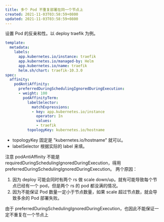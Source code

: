 ```yaml
---
title: 多个 Pod 不重复部署在同一个节点上
created: 2021-11-03T03:58:59+0800
updated: 2021-11-03T03:58:59+0800
---
```



设置 Pod 的反亲和性。以 deploy traefik 为例。

```yaml
template:
  metadata:
    labels:
      app.kubernetes.io/instance: traefik
      app.kubernetes.io/managed-by: Helm
      app.kubernetes.io/name: traefik
      helm.sh/chart: traefik-10.3.0
spec:
  affinity:
    podAntiAffinity:
      preferredDuringSchedulingIgnoredDuringExecution:
      - weight: 100
        podAffinityTerm:
          labelSelector:
            matchExpressions:
            - key: app.kubernetes.io/instance
              operator: In
              values:
              - traefik
          topologyKey: kubernetes.io/hostname
```

- topologyKey 固定是 "kubernetes.io/hostname" 就可以。
- labelSelector 根据实际的 label 来填。

注意 podAntiAffinity 不能是 requiredDuringSchedulingIgnoredDuringExecution，得用 preferredDuringSchedulingIgnoredDuringExecution。
两个原因：

1. 因为 deploy 可能会同时有两个 rs 做 scale down/up。就有可能导致每个节点已经有一个 pod，但是两个 rs 的 pod 都没满的情况。
2. 因为不能保证 Pod 数量一定小于节点数量，如果 scale 超过节点数，就会导致多余的 Pod 部署失败。

由于 preferredDuringSchedulingIgnoredDuringExecution，也因此不能保证一定不重复在一个节点上
